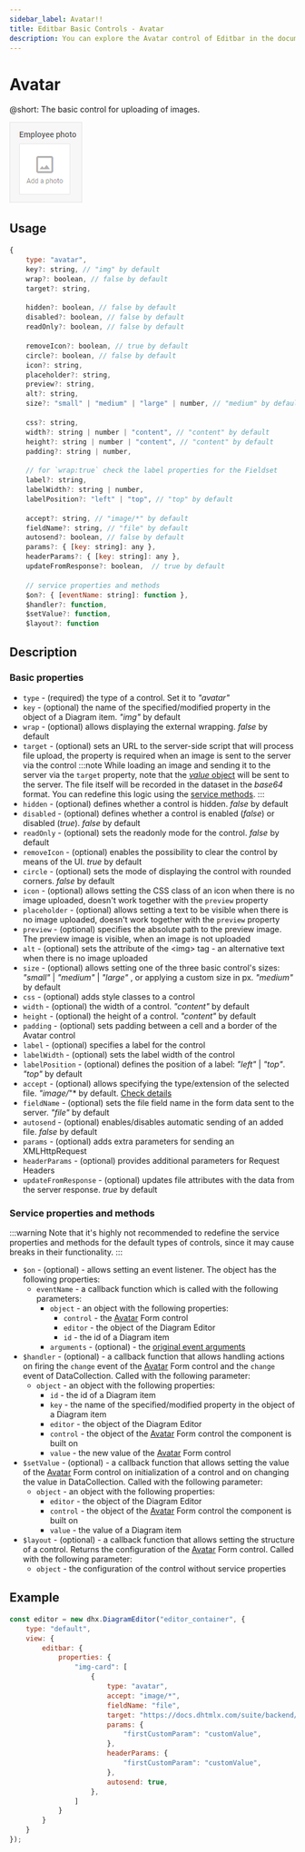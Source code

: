 ```yaml
---
sidebar_label: Avatar!!
title: Editbar Basic Controls - Avatar 
description: You can explore the Avatar control of Editbar in the documentation of the DHTMLX JavaScript Diagram library. Browse developer guides and API reference, try out code examples and live demos, and download a free 30-day evaluation version of DHTMLX Suite.
---
```


# Avatar

@short: The basic control for uploading of images.

![Avatar control](../../../../assets/editbar-basic-controls/avatar.png)

## Usage

~~~jsx
{
    type: "avatar",
    key?: string, // "img" by default
    wrap?: boolean, // false by default
    target?: string,

    hidden?: boolean, // false by default
    disabled?: boolean, // false by default
    readOnly?: boolean, // false by default

    removeIcon?: boolean, // true by default 
    circle?: boolean, // false by default
    icon?: string,
    placeholder?: string,
    preview?: string,
    alt?: string,
    size?: "small" | "medium" | "large" | number, // "medium" by default

    css?: string,
    width?: string | number | "content", // "content" by default
    height?: string | number | "content", // "content" by default
    padding?: string | number,

    // for `wrap:true` check the label properties for the Fieldset
    label?: string,
    labelWidth?: string | number,
    labelPosition?: "left" | "top", // "top" by default

    accept?: string, // "image/*" by default
    fieldName?: string, // "file" by default
    autosend?: boolean, // false by default
    params?: { [key: string]: any },
    headerParams?: { [key: string]: any },
    updateFromResponse?: boolean,  // true by default

    // service properties and methods 
    $on?: { [eventName: string]: function },
    $handler?: function,
    $setValue?: function,
    $layout?: function
~~~

## Description

### Basic properties

- `type` - (required) the type of a control. Set it to *"avatar"*
- `key` - (optional) the name of the specified/modified property in the object of a Diagram item. *"img"* by default
- `wrap` - (optional) allows displaying the external wrapping. *false* by default
- `target` - (optional) sets an URL to the server-side script that will process file upload, the property is required when an image is sent to the server via the control
:::note
While loading an image and sending it to the server via the `target` property, note that the [*value* object](https://docs.dhtmlx.com/suite/form/api/avatar/api_avatar_properties/#description) will be sent to the server. The file itself will be recorded in the dataset in the *base64* format. You can redefine this logic using the [service methods](#service-properties-and-methods). 
:::
- `hidden` - (optional) defines whether a control is hidden. *false* by default
- `disabled` - (optional) defines whether a control is enabled (*false*) or disabled (*true*). *false* by default
- `readOnly` - (optional) sets the readonly mode for the control. *false* by default
- `removeIcon` - (optional) enables the possibility to clear the control by means of the UI. *true* by default
- `circle` - (optional) sets the mode of displaying the control with rounded corners. *false* by default
- `icon` - (optional) allows setting the CSS class of an icon when there is no image uploaded, doesn't work together with the `preview` property
- `placeholder` - (optional) allows setting a text to be visible when there is no image uploaded, doesn't work together with the `preview` property
- `preview` - (optional) specifies the absolute path to the preview image. The preview image is visible, when an image is not uploaded
- `alt` - (optional) sets the attribute of the &lt;img&gt; tag - an alternative text when there is no image uploaded
- `size` - (optional) allows setting one of the three basic control's sizes: *"small"* | *"medium"* | *"large"* , or applying a custom size in px. *"medium"* by default
- `css` - (optional) adds style classes to a control
- `width` - (optional) the width of a control. *"content"* by default
- `height` - (optional) the height of a control. *"content"* by default
- `padding` - (optional) sets padding between a cell and a border of the Avatar control
- `label` - (optional) specifies a label for the control
- `labelWidth` - (optional) sets the label width of the control
- `labelPosition` - (optional) defines the position of a label: *"left"* | *"top"*. *"top"* by default
- `accept` - (optional) allows specifying the type/extension of the selected file. *"image/*"* by default. [Check details](https://developer.mozilla.org/en-US/docs/Web/HTML/Attributes/accept#unique_file_type_specifiers)
- `fieldName` - (optional) sets the file field name in the form data sent to the server. *"file"* by default
- `autosend` - (optional) enables/disables automatic sending of an added file. *false* by default
- `params` - (optional) adds extra parameters for sending an XMLHttpRequest
- `headerParams` - (optional) provides additional parameters for Request Headers
- `updateFromResponse` - (optional) updates file attributes with the data from the server response. *true* by default

### Service properties and methods

:::warning
Note that it's highly not recommended to redefine the service properties and methods for the default types of controls, since it may cause breaks in their functionality. 
:::

- `$on` - (optional) - allows setting an event listener. The object has the following properties:
    - `eventName`  - a callback function which is called with the following parameters:
        - `object` - an object with the following properties:
            - `control` - the [Avatar](https://docs.dhtmlx.com/suite/form/avatar/) Form control
            - `editor` - the object of the Diagram Editor
            - `id` - the id of a Diagram item 
        - `arguments` - (optional) - the [original event arguments](https://docs.dhtmlx.com/suite/category/form-avatar-events/)
- `$handler` - (optional) - a callback function that allows handling actions on firing the `change` event of the [Avatar](https://docs.dhtmlx.com/suite/form/avatar/) Form control and the `change` event of DataCollection. Called with the following parameter:
    - `object` - an object with the following properties:
        - `id` - the id of a Diagram item 
        - `key` - the name of the specified/modified property in the object of a Diagram item 
        - `editor` - the object of the Diagram Editor
        - `control` - the object of the [Avatar](https://docs.dhtmlx.com/suite/form/avatar/) Form control the component is built on
        - `value` - the new value of the [Avatar](https://docs.dhtmlx.com/suite/form/avatar/) Form control
- `$setValue` - (optional) - a callback function that allows setting the value of the [Avatar](https://docs.dhtmlx.com/suite/form/avatar/) Form control on initialization of a control and on changing the value in DataCollection. Called with the following parameter:
    - `object` - an object with the following properties:
        - `editor` - the object of the Diagram Editor
        - `control` - the object of the [Avatar](https://docs.dhtmlx.com/suite/form/avatar/) Form control the component is built on
        - `value` - the value of a Diagram item 
- `$layout` - (optional) - a callback function that allows setting the structure of a control. Returns the configuration of the [Avatar](https://docs.dhtmlx.com/suite/form/avatar/) Form control. Called with the following parameter:
    - `object` - the configuration of the control without service properties

## Example

~~~jsx {7-19}
const editor = new dhx.DiagramEditor("editor_container", {
    type: "default",
    view: {
        editbar: {
            properties: {
                "img-card": [
                    {
                        type: "avatar",
                        accept: "image/*",
                        fieldName: "file",
                        target: "https://docs.dhtmlx.com/suite/backend/upload",
                        params: {
                            "firstCustomParam": "customValue",
                        },
                        headerParams: {
                            "firstCustomParam": "customValue",
                        },
                        autosend: true,
                    },
                ]
            }
        }
    }
});
~~~